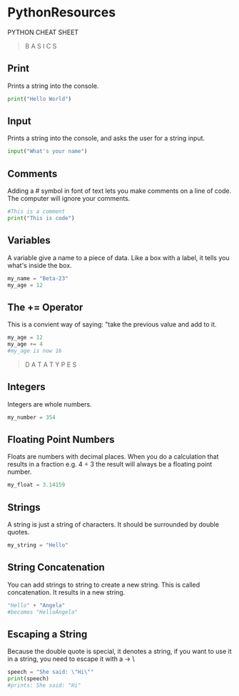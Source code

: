 # PythonResources

PYTHON CHEAT SHEET
> B A S I C S
## Print
Prints a string into the console. 
```Python
print("Hello World")
```
## Input
Prints a string into the console,
and asks the user for a string input.
```Python
input("What's your name")
```
## Comments
Adding a # symbol in font of text
lets you make comments on a line of code.
The computer will ignore your comments.
```Python
#This is a comment
print("This is code")
```
## Variables
A variable give a name to a piece of data.
Like a box with a label, it tells you what's
inside the box.
```Python
my_name = "Beta-23"
my_age = 12
```
## The += Operator
This is a convient way of saying: "take the
previous value and add to it.
```Python
my_age = 12
my_age += 4
#my_age is now 16
```
> D A T A  T Y P E S
## Integers 
Integers are whole numbers. 
```Python
my_number = 354
```
## Floating Point Numbers 
Floats are numbers with decimal places. When you do a calculation that results in a fraction e.g. 4 ÷ 3 the result will always be a floating point number. 
```Python
my_float = 3.14159
```
## Strings 
A string is just a string of characters. It should be surrounded by double quotes. 
```Python
my_string = "Hello"
```
## String Concatenation 
You can add strings to string to create a new string. This is called concatenation. It results in a new string. 
```Python
"Hello" + "Angela" 
#becomes "HelloAngela" 
```
## Escaping a String 
Because the double quote is special, it denotes a string, if you want to use it in a string, you need to escape it with a -> \ 
```Python
speech = "She said: \"Hi\"" 
print(speech) 
#prints: She said: "Hi"
```

